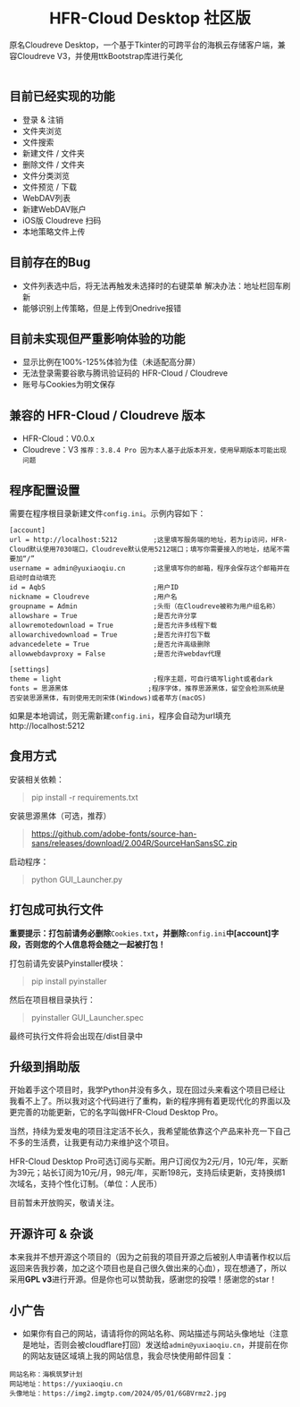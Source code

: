 <p align = "center">
<h1><center>HFR-Cloud Desktop 社区版</center></h1>
原名Cloudreve Desktop，一个基于Tkinter的可跨平台的海枫云存储客户端，兼容Cloudreve V3，并使用ttkBootstrap库进行美化
<br><br>

## 目前已经实现的功能
- 登录 & 注销
- 文件夹浏览
- 文件搜索
- 新建文件 / 文件夹
- 删除文件 / 文件夹
- 文件分类浏览
- 文件预览 / 下载
- WebDAV列表
- 新建WebDAV账户
- iOS版 Cloudreve 扫码
- 本地策略文件上传

## 目前存在的Bug
- 文件列表选中后，将无法再触发未选择时的右键菜单 解决办法：地址栏回车刷新
- 能够识别上传策略，但是上传到Onedrive报错

## 目前未实现但严重影响体验的功能
- 显示比例在100%-125%体验为佳（未适配高分屏）
- 无法登录需要谷歌与腾讯验证码的 HFR-Cloud / Cloudreve
- 账号与Cookies为明文保存

## 兼容的 HFR-Cloud / Cloudreve 版本
- HFR-Cloud：V0.0.x
- Cloudreve：V3 `推荐：3.8.4 Pro 因为本人基于此版本开发，使用早期版本可能出现问题`

## 程序配置设置
需要在程序根目录新建文件`config.ini`。示例内容如下：
```
[account]
url = http://localhost:5212         ;这里填写服务端的地址，若为ip访问，HFR-Cloud默认使用7030端口，Cloudreve默认使用5212端口；填写你需要接入的地址，结尾不需要加“/”
username = admin@yuxiaoqiu.cn       ;这里填写你的邮箱，程序会保存这个邮箱并在启动时自动填充
id = AqbS                           ;用户ID
nickname = Cloudreve                ;用户名
groupname = Admin                   ;头衔（在Cloudreve被称为用户组名称）
allowshare = True                   ;是否允许分享
allowremotedownload = True          ;是否允许多线程下载
allowarchivedownload = True         ;是否允许打包下载
advancedelete = True                ;是否允许高级删除
allowwebdavproxy = False            ;是否允许webdav代理

[settings]
theme = light                       ;程序主题，可自行填写light或者dark
fonts = 思源黑体                    ;程序字体，推荐思源黑体，留空会检测系统是否安装思源黑体，有则使用无则宋体(Windows)或者苹方(macOS)
```

如果是本地调试，则无需新建`config.ini`，程序会自动为url填充http://localhost:5212

## 食用方式

安装相关依赖：
> pip install -r requirements.txt

安装思源黑体（可选，推荐）
> https://github.com/adobe-fonts/source-han-sans/releases/download/2.004R/SourceHanSansSC.zip

启动程序：
> python GUI_Launcher.py

## 打包成可执行文件

**重要提示：打包前请务必删除**`Cookies.txt`**，并删除**`config.ini`**中[account]字段，否则您的个人信息将会随之一起被打包！**

打包前请先安装Pyinstaller模块：
>pip install pyinstaller

然后在项目根目录执行：
>pyinstaller GUI_Launcher.spec

最终可执行文件将会出现在/dist目录中

## 升级到捐助版
开始着手这个项目时，我学Python并没有多久，现在回过头来看这个项目已经让我看不上了。所以我对这个代码进行了重构，新的程序拥有着更现代化的界面以及更完善的功能更新，它的名字叫做HFR-Cloud Desktop Pro。

当然，持续为爱发电的项目注定活不长久，我希望能依靠这个产品来补充一下自己不多的生活费，让我更有动力来维护这个项目。

HFR-Cloud Desktop Pro可选订阅与买断。用户订阅仅为2元/月，10元/年，买断为39元；站长订阅为10元/月，98元/年，买断198元，支持后续更新，支持换绑1次域名，支持个性化订制。（单位：人民币）

目前暂未开放购买，敬请关注。

## 开源许可 & 杂谈
本来我并不想开源这个项目的（因为之前我的项目开源之后被别人申请著作权以后返回来告我抄袭，加之这个项目也是自己很久做出来的心血），现在想通了，所以采用**GPL v3**进行开源。但是你也可以赞助我，感谢您的投喂！感谢您的star！

## 小广告
- 如果你有自己的网站，请请将你的网站名称、网站描述与网站头像地址（注意是地址，否则会被cloudflare打回）发送给`admin@yuxiaoqiu.cn`，并提前在你的网站友链区域填上我的网站信息，我会尽快使用邮件回复：
```
网站名称：海枫筑梦计划
网站地址：https://yuxiaoqiu.cn
头像地址：https://img2.imgtp.com/2024/05/01/6GBVrmz2.jpg
```
